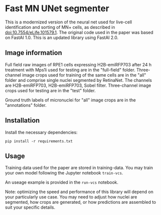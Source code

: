 # Fast MN UNet segmenter
This is a modernized version of the neural net used for live-cell identification and sorting of MN+ cells, as described in [doi:10.7554/eLife.101579.1](https://elifesciences.org/reviewed-preprints/101579). The original code used in the paper was based on FastAI 1.0. This is an updated library using FastAI 2.0.

## Image information
Full field raw images of RPE1 cells expressing H2B-emiRFP703 after 24 h treatment with Mps1i used for testing are in the "full-field" folder. Three-channel image crops used for training of the same cells are in the "all" folder and comprise single nuclei segmented by RetinaNet. The channels are H2B-emiRFP703, H2B-emiRFP703, Sobel filter. Three-channel image crops used for testing are in the "test" folder.

Ground truth labels of micronuclei for "all" image crops are in the "annotations" folder.

## Installation
Install the necessary dependencies:
````
pip install -r requirements.txt
````

## Usage
Training data used for the paper are stored in training-data. You may train your own model following the Jupyter notebook `train-vcs`.

An useage example is provided in the `run-vcs` notebook. 

Note: optimizing the speed and performance of this library will depend on your particularly use case. You may need to adjust how nuclei are segmented, how crops are generated, or how predictions are assembled to suit your specific details.
